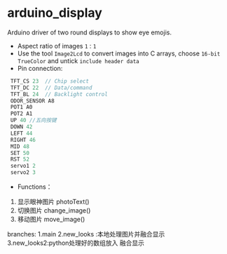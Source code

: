 # arduino_display

Arduino driver of two round displays to show eye emojis.

* Aspect ratio of images `1：1`
* Use the tool `Image2Lcd` to convert images into C arrays, choose `16-bit TrueColor` and untick `include header data`
* Pin connection:
```C
 TFT_CS 23  // Chip select
 TFT_DC 22  // Data/command
 TFT_BL 24  // Backlight control
 ODOR_SENSOR A8
 POT1 A0
 POT2 A1
 UP 40 //五向按键
 DOWN 42
 LEFT 44
 RIGHT 46
 MID 48
 SET 50
 RST 52
 servo1 2
 servo2 3
``` 
* Functions：
 1. 显示眼神图片 photoText()
 2. 切换图片 change_image()
 3. 移动图片 move_image()


 branches:
 1.main
 2.new_looks :本地处理图片并融合显示
 3.new_looks2:python处理好的数组放入 融合显示
